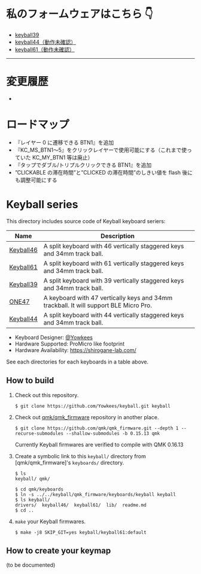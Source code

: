 # 私のフォームウェアはこちら 👇

- [keyball39](https://github.com/kamiichi99/keyball/tree/main/qmk_firmware/keyboards/keyball/keyball39/keymaps/kamidai)
- [keyball44（動作未確認）](https://github.com/kamiichi99/keyball/tree/main/qmk_firmware/keyboards/keyball/keyball44/keymaps/kamidai)
- [keyball61（動作未確認）](https://github.com/kamiichi99/keyball/tree/main/qmk_firmware/keyboards/keyball/keyball61/keymaps/kamidai)

---

# 変更履歴

-

# ロードマップ

- 『レイヤー 0 に遷移できる BTN1』を追加
- 『KC_MS_BTN1〜5』をクリックレイヤーで使用可能にする（これまで使っていた KC_MY_BTN1 等は廃止）
- 『タップでダブル/トリプルクリックできる BTN1』を追加
- ”CLICKABLE の滞在時間”と”CLICKED の滞在時間”のしきい値を flash 後にも調整可能にする

# Keyball series

This directory includes source code of Keyball keyboard seriers:

| Name                     | Description                                                                           |
| ------------------------ | ------------------------------------------------------------------------------------- |
| [Keyball46](./keyball46) | A split keyboard with 46 vertically staggered keys and 34mm track ball.               |
| [Keyball61](./keyball61) | A split keyboard with 61 vertically staggered keys and 34mm track ball.               |
| [Keyball39](./keyball39) | A split keyboard with 39 vertically staggered keys and 34mm track ball.               |
| [ONE47](./one47)         | A keyboard with 47 vertically keys and 34mm trackball. It will support BLE Micro Pro. |
| [Keyball44](./keyball44) | A split keyboard with 44 vertically staggered keys and 34mm track ball.               |

- Keyboard Designer: [@Yowkees](https://twitter.com/Yowkees)
- Hardware Supported: ProMicro like footprint
- Hardware Availability: <https://shirogane-lab.com/>

See each directories for each keyboards in a table above.

## How to build

1. Check out this repository.

   ```console
   $ git clone https://github.com/Yowkees/keyball.git keyball
   ```

2. Check out [qmk/qmk_firmware](https://github.com/qmk/qmk_firmware/) repository in another place.

   ```console
   $ git clone https://github.com/qmk/qmk_firmware.git --depth 1 --recurse-submodules --shallow-submodules -b 0.15.13 qmk
   ```

   Currently Keyball firmwares are verified to compile with QMK 0.16.13

3. Create a symbolic link to this `keyball/` directory from [qmk/qmk_firmware]'s `keyboards/` directory.

   ```console
   $ ls
   keyball/ qmk/

   $ cd qmk/keyboards
   $ ln -s ../../keyball/qmk_firmware/keyboards/keyball keyball
   $ ls keyball/
   drivers/  keyball46/  keyball61/  lib/  readme.md
   $ cd ..
   ```

4. `make` your Keyball firmwares.

   ```console
   $ make -j8 SKIP_GIT=yes keyball/keyball61:default
   ```

## How to create your keymap

(to be documented)
